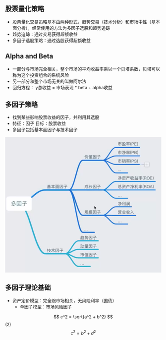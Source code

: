 ## **股票量化策略**
* 股票量化交易策略基本由两种形式，趋势交易（技术分析）和市场中性（基本面分析），经常使用的方法为多因子选股和趋势追踪
* 趋势追踪：通过交易获得超额收益
* 多因子选股策略：通过选股获得超额收益

## **Alpha and Beta**
* 一部分与市场完全相关，整个市场的平均收益率乘以一个贝塔系数，贝塔可以称为这个投资组合的系统风险
* 另一部分和整个市场无关的叫做阿尔法
* 回归方程： y总收益 = 市场表现 * beta + alpha收益

## **多因子策略**
* 找到某些影响股票收益的因子，并利用其选股
* 特征：因子  目标：股票收益
* 多因子包括基本面因子与技术因子

![多因子](./image/multifactor.PNG)

## **多因子理论基础**
* 资产定价模型：完全跟市场相关，无风险利率（国债）
    * 单因子模型：市场风险因子

$$ c^2 = \sqrt{a^2 + b^2} $$(2)
$$ c^2 = b^2 + d^2 $$

